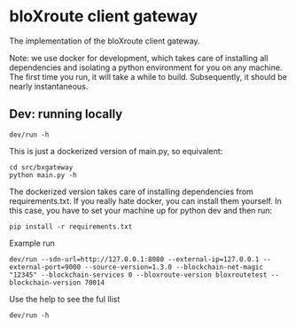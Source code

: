 # bloXroute client gateway

The implementation of the bloXroute client gateway.

Note: we use docker for development, which takes care of installing all
dependencies and isolating a python environment for you on any machine. The
first time you run, it will take a while to build. Subsequently, it should be
nearly instantaneous.

## Dev: running locally

    dev/run -h

This is just a dockerized version of main.py, so equivalent:

    cd src/bxgateway
    python main.py -h

The dockerized version takes care of installing dependencies from
requirements.txt. If you really hate docker, you can install them yourself.
In this case, you have to set your machine up for python dev and then run:

    pip install -r requirements.txt

Example run

    dev/run --sdn-url=http://127.0.0.1:8080 --external-ip=127.0.0.1 --external-port=9000 --source-version=1.3.0 --blockchain-net-magic "12345" --blockchain-services 0 --bloxroute-version bloxroutetest --blockchain-version 70014

Use the help to see the ful llist

    dev/run -h
